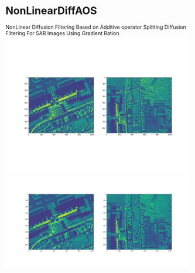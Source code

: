 # NonLinearDiffAOS
NonLinear Diffusion Filtering Based on Additive operator Splitting
Diffusion Filtering For SAR Images Using Gradient Ration 
![True Images](Examples.jpg)
![Filtered Images](NonlinearDiffAOS.jpg)
